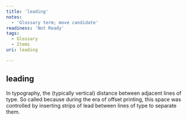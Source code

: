 ```yaml
---
title: 'leading'
notes:
  - 'Glossary term; move candidate'
readiness: 'Not Ready'
tags:
  - Glossary
  - Items
uri: leading

---
```

## leading

In typography, the (typically vertical) distance between adjacent lines of type. So called because during the era of offset printing, this space was controlled by inserting strips of lead between lines of type to separate them.

